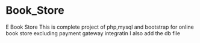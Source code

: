 # Book_Store
E Book Store
This is  complete project of php,mysql and bootstrap for online book store excluding payment gateway integratin 
I also add the db file 
